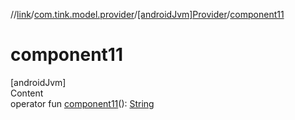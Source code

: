 //[link](../../index.md)/[com.tink.model.provider](../index.md)/[[androidJvm]Provider](index.md)/[component11](component11.md)



# component11  
[androidJvm]  
Content  
operator fun [component11](component11.md)(): [String](https://kotlinlang.org/api/latest/jvm/stdlib/kotlin/-string/index.html)  




